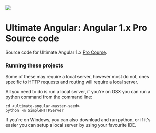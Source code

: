 <a href="https://ultimateangular.com" target="_blank"><img src="https://toddmotto.com/img/ua.png?new"></a>

# Ultimate Angular: Angular 1.x Pro Source code

Source code for Ultimate Angular 1.x [Pro Course](https://ultimateangular.com).

### Running these projects

Some of these may require a local server, however most do not, ones specific to HTTP requests and routing will require a local server.

All you need to do is run a local server, if you're on OSX you can run a python command from the command line:

```
cd <ultimate-angular-master-seed>
python -m SimpleHTTPServer
```

If you're on Windows, you can also download and run python, or if it's easier you can setup a local server by using your favourite IDE.
